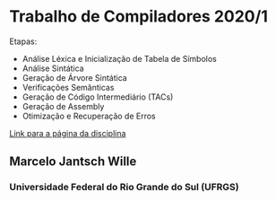 # Trabalho de Compiladores 2020/1

Etapas:

* Análise Léxica e Inicialização de Tabela de Símbolos
* Análise Sintática
* Geração de Árvore Sintática
* Verificações Semânticas
* Geração de Código Intermediário (TACs)
* Geração de Assembly
* Otimização e Recuperação de Erros

[Link para a página da disciplina](http://www.inf.ufrgs.br/~johann/comp/)

## Marcelo Jantsch Wille

### Universidade Federal do Rio Grande do Sul (UFRGS)
